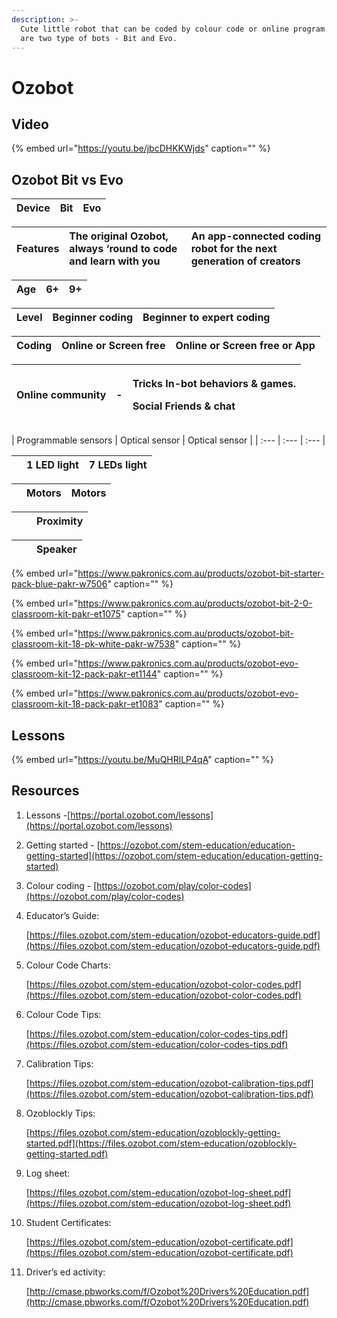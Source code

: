 ```yaml
---
description: >-
  Cute little robot that can be coded by colour code or online program. There
  are two type of bots - Bit and Evo.
---
```


# Ozobot

## Video

{% embed url="https://youtu.be/jbcDHKKWjds" caption="" %}

## Ozobot Bit vs Evo

| Device | Bit | Evo |
| :--- | :--- | :--- |


| Features | The original Ozobot, always ‘round to code and learn with you | An app-connected coding robot for the next generation of creators |
| :--- | :--- | :--- |


| Age | 6+ | 9+ |
| :--- | :--- | :--- |


| Level | Beginner coding | Beginner to expert coding |
| :--- | :--- | :--- |


| Coding | Online or Screen free | Online or Screen free or App |
| :--- | :--- | :--- |


<table>
  <thead>
    <tr>
      <th style="text-align:left">Online community</th>
      <th style="text-align:left">-</th>
      <th style="text-align:left">
        <p>Tricks In-bot behaviors &amp; games.</p>
        <p>Social Friends &amp; chat</p>
      </th>
    </tr>
  </thead>
  <tbody></tbody>
</table>| Programmable sensors | Optical sensor | Optical sensor |
| :--- | :--- | :--- |


|  | 1 LED light | 7 LEDs light |
| :--- | :--- | :--- |


|  | Motors | Motors |
| :--- | :--- | :--- |


|  |  | Proximity |
| :--- | :--- | :--- |


|  |  | Speaker |
| :--- | :--- | :--- |


{% embed url="https://www.pakronics.com.au/products/ozobot-bit-starter-pack-blue-pakr-w7506" caption="" %}

{% embed url="https://www.pakronics.com.au/products/ozobot-bit-2-0-classroom-kit-pakr-et1075" caption="" %}

{% embed url="https://www.pakronics.com.au/products/ozobot-bit-classroom-kit-18-pk-white-pakr-w7538" caption="" %}

{% embed url="https://www.pakronics.com.au/products/ozobot-evo-classroom-kit-12-pack-pakr-et1144" caption="" %}

{% embed url="https://www.pakronics.com.au/products/ozobot-evo-classroom-kit-18-pack-pakr-et1083" caption="" %}

## Lessons

{% embed url="https://youtu.be/MuQHRlLP4qA" caption="" %}

## Resources

1. Lessons -[https://portal.ozobot.com/lessons](https://portal.ozobot.com/lessons)
2. Getting started - [https://ozobot.com/stem-education/education-getting-started](https://ozobot.com/stem-education/education-getting-started)
3. Colour coding - [https://ozobot.com/play/color-codes](https://ozobot.com/play/color-codes)
4. Educator’s Guide:

   [https://files.ozobot.com/stem-education/ozobot-educators-guide.pdf](https://files.ozobot.com/stem-education/ozobot-educators-guide.pdf)

5. Colour Code Charts:

   [https://files.ozobot.com/stem-education/ozobot-color-codes.pdf](https://files.ozobot.com/stem-education/ozobot-color-codes.pdf)

6. Colour Code Tips:

   [https://files.ozobot.com/stem-education/color-codes-tips.pdf](https://files.ozobot.com/stem-education/color-codes-tips.pdf)

7. Calibration Tips:

   [https://files.ozobot.com/stem-education/ozobot-calibration-tips.pdf](https://files.ozobot.com/stem-education/ozobot-calibration-tips.pdf)

8. Ozoblockly Tips:

   [https://files.ozobot.com/stem-education/ozoblockly-getting-started.pdf](https://files.ozobot.com/stem-education/ozoblockly-getting-started.pdf)

9. Log sheet:

   [https://files.ozobot.com/stem-education/ozobot-log-sheet.pdf](https://files.ozobot.com/stem-education/ozobot-log-sheet.pdf)

10. Student Certificates:

    [https://files.ozobot.com/stem-education/ozobot-certificate.pdf](https://files.ozobot.com/stem-education/ozobot-certificate.pdf)

11. Driver’s ed activity:

    [http://cmase.pbworks.com/f/Ozobot%20Drivers%20Education.pdf](http://cmase.pbworks.com/f/Ozobot%20Drivers%20Education.pdf)

